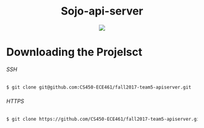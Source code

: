<h1 align="center">Sojo-api-server</h1>

<p align="center">
<a href="https://travis-ci.org/CS450-ECE461/fall2017-team5-apiserver">
<img src="https://travis-ci.org/CS450-ECE461/fall2017-team5-apiserver.svg?branch=staging" /></a>
</p>

# Downloading the Projelsct
###### SSH
```sh
$ git clone git@github.com:CS450-ECE461/fall2017-team5-apiserver.git
```
###### HTTPS
```sh
$ git clone https://github.com/CS450-ECE461/fall2017-team5-apiserver.git
```